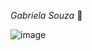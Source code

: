  _Gabriela Souza_ 💙

![image](https://github.com/user-attachments/assets/19018e95-1d47-4c81-a87a-0fff8f6ab65c)


